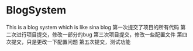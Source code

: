 # BlogSystem
This is a blog system which is like sina blog
第一次提交了项目的所有代码
第二次进行项目提交，修改一部分的bug
第三次项目提交，修改一些配置文件
第四次提交，只是更改一下配置问题
第五次提交，测试功能
